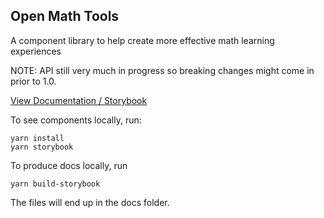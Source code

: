 ## Open Math Tools

A component library to help create more effective math learning experiences

NOTE: API still very much in progress so breaking changes might come in prior to 1.0.

<a href="https://open-math-tools.netlify.app" target="_blank"> View Documentation / Storybook </a>

To see components locally, run:

```
yarn install
yarn storybook
```

To produce docs locally, run

```
yarn build-storybook
```

The files will end up in the docs folder.
